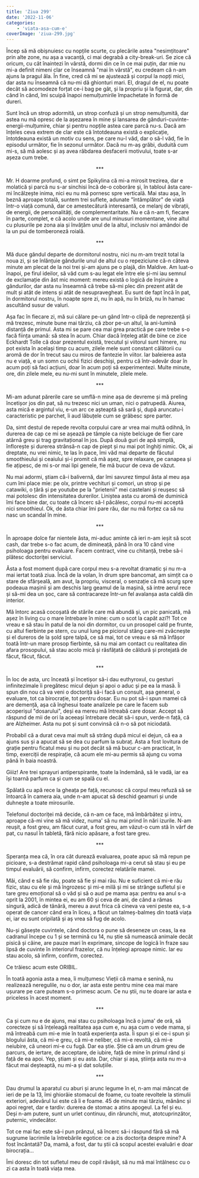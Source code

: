 ```yaml
---
title: 'Ziua 299'
date: '2022-11-06'
categories:
    - 'viata-asa-cum-e'
coverImage: 'ziua-299.jpg'
---
```


Încep să mă obișnuiesc cu nopțile scurte, cu plecările astea "nesimțitoare" prin alte zone, nu așa a vacanță, ci mai degrabă a city-break-uri. Se zice că oricum, cu cât înaintezi în vârstă, dormi din ce în ce mai puțin, dar mie nu mi-a definit nimeni clar ce înseamnă "mai în vârstă", eu credeam că n-am ajuns la pragul ăla. În fine, cred că mi se ajustează și corpul la nopți mici, dar asta nu înseamnă că nu-mi dă ghionturi mari. El, dragul de el, nu poate decât să acomodeze forțat ce-i bag pe gât, și la propriu și la figurat, dar, din când în când, îmi scuipă înapoi nemulțumirile împachetate în formă de dureri.

Sunt încă un strop adormită, un strop confuză și un strop nemulțumită, dar astea nu mă opresc de la așezarea în mine și lansarea de gânduri-cuvinte-energii-mulțumire, chiar și pentru nopțile astea care parcă nu-s. Dacă am înțeles ceva extrem de clar este că întotdeauna există o explicație, întotdeauna există un motiv cu sens, pe care nu-l văd, dar o să-l văd, fie în episodul următor, fie în sezonul următor. Dacă nu m-aș grăbi, duduită cum mi-s, să mă aolesc și aș avea răbdarea desfacerii motivului, toate s-ar așeza cum trebe.

<p style="text-align: center;">***</p>

Mr. H doarme profund, o simt pe Spikylina că mi-a mirosit trezirea, dar e molatică și parcă nu s-ar sinchisi încă de-o coborâre și, în tabloul ăsta care-mi încălzește inima, nici eu nu mă pornesc spre verticală. Mai stau așa, în beznă aproape totală, suntem trei suflete, adunate "întâmplător" de viață într-o viață comună, dar ce amestecătură interesantă, ce melanj de vibrații, de energii, de personalități, de complementaritate. Nu e că n-am fi, fiecare în parte, complet, e că acolo unde are unul minusuri momentane, vine altul cu plusurile pe zona aia și învățăm unul de la altul, inclusiv noi amândoi de la un pui de tomberoneză roială.

<p style="text-align: center;">***</p>

Mă duce gândul departe de dormitorul nostru, nici nu m-am trezit total la noua zi, și se înlănțuie gândurile unul de altul cu o repeziciune că-n câteva minute am plecat de la noi trei și-am ajuns pe o plajă, din Maldive. Am luat-o înapoi, pe firul ideilor, să văd cum s-au legat ele între ele și-mi iau semnul de exclamație din ăst mic moment: mereu există o logică de înșiruire a gândurilor, dar asta nu înseamnă că trebe să-mi plec din prezent atât de mult și atât de intens și atât de nesupravegheat. Eu sunt de fapt încă în pat, în dormitorul nostru, în noapte spre zi, nu în apă, nu în briză, nu în hamac ascultând susur de valuri.

Așa fac în fiecare zi, mă sui călare pe-un gând într-o clipă de neprezență și mă trezesc, minute bune mai târziu, că zbor pe-un altul, la ani-lumină distanță de primul. Asta mi se pare cea mai grea practică pe care trebe s-o facă ființa umană: să stea în acum. Chiar dacă înțeleg atât de bine ce zice Eckhardt Tolle că doar prezentul există, trecutul și viitorul sunt himere, nu pot exista în același timp cu acum, zilele mele sunt constant călătorii cu aromă de dor în trecut sau cu miros de fantezie în viitor. Iar baleierea asta nu e viață, e un somn cu ochii fizici deschiși, pentru că într-adevăr doar în acum poți să faci acțiuni, doar în acum poți să experimentezi. Multe minute, ore, din zilele mele, eu nu-mi sunt în minutele, zilele mele.

<p style="text-align: center;">***</p>

Mi-am adunat părerile care se umflă-n mine așa de devreme și mă preling încetișor jos din pat, să nu trezesc nici un uman, nici o patrupedă. Aiurea, asta mică e argintul viu, e-un arc ce așteaptă să sară și, după aruncatu-i caracteristic pe parchet, îi aud lăbuțele cum se grăbesc spre parter.

Da, simt destul de repede revolta corpului care ar vrea mai multă odihnă, în durerea de cap ce mi se așează pe tâmple ca niște belciuge de fier care atârnă greu și trag gravitațional în jos. După două guri de apă simplă, înflorește și durerea strânsă-n cap de piept și nu mai pot înghiți nimic. Ok, ai dreptate, nu vrei nimic, te las în pace, îmi văd mai departe de făcutul smoothieului și ceaiului și-i promit că mă așez, spre relaxare, pe canapea și fie ațipesc, de mi s-or mai lipi genele, fie mă bucur de ceva de văzut.

Nu mai adormi, știam că-i balivernă, dar îmi savurez timpul ăsta al meu așa cum îmi place mie: pe olx, printre vechituri și comori, un strop și pe catawiki, o țâră și pe youtube pe la "prietenii" mei castelani și reușesc să mai potolesc din intensitatea durerilor. Liniștea asta cu aromă de duminică îmi face bine dar, cu toate că încerc să-l păcălesc, corpul nu-mi acceptă nici smoothieul. Ok, de ăsta chiar îmi pare rău, dar nu mă forțez ca să nu nasc un scandal în mine.

<p style="text-align: center;">***</p>

În aproape dolce far nientele ăsta, mi-aduc aminte că ieri n-am ieșit să scot cash, dar trebe s-o fac acum, de dimineață, până în ora 10 când vine psiholoaga pentru evaluare. Facem contract, vine cu chitanță, trebe să-i plătesc doctoriței serviciul.

Ăsta a fost moment după care corpul meu s-a revoltat dramatic și nu m-a mai iertat toată ziua. Încă de la volan, în drum spre bancomat, am simțit ca o stare de sfârșeală, am avut, la propriu, visceral, o senzație că mă scurg spre podeaua mașinii și am deschis larg geamul de la mașină, să intre aerul rece și să-mi dea un șoc, care să contracareze într-un fel avalanșa asta caldă din interior.

Mă întorc acasă cocoșată de stările care mă abundă și, un pic panicată, mă așez în living cu o mare întrebare în mine: cum o scot la capăt azi?! Tot ce vreau e să stau în patul de la noi din dormitor, cu un prosopel cald pe frunte, cu altul fierbinte pe stern, cu unul lung pe piciorul stâng care-mi zvâcnește și el dureros de la șold spre talpă, ce să mai, tot ce vreau e să mă înfășor toată într-un mare prosop fierbinte, să nu mai am contact cu realitatea din afara prosopului, să stau acolo mică și răsfățată de căldură și protejată de făcut, făcut, făcut.

<p style="text-align: center;">***</p>

În loc de asta, urc înceată și încetișor să-i dau euthyroxul, cu gesturi infinitezimale îi pregătesc micul dejun și apoi o aduc și pe ea la masă. Îi spun din nou că va veni o doctoriță să-i facă un consult, așa general, o evaluare, tot ca birocrație, tot pentru dosar. Eu nu pot să-i spun mamei că are demență, așa că înghesui toate analizele pe care le facem sub acoperișul "dosarului", deși ea mereu mă întreabă care dosar. Accept să răspund de mii de ori la aceeași întrebare decât să-i spun, verde-n față, că are Alzheimer. Asta nu pot și sunt convinsă că n-o să pot niciodată.

Probabil că a durat ceva mai mult să strâng după micul ei dejun, că ea a ajuns sus și a apucat să se dea cu parfum la subraț. Asta a fost lovitura de grație pentru ficatul meu și nu pot decât să mă bucur c-am practicat, în timp, exerciții de respirație, că acum ele mi-au permis să ajung cu voma până în baia noastră.

Giiiz! Are trei sprayuri antiperspirante, toate la îndemână, să le vadă, iar ea își toarnă parfum ca și cum se spală cu el.

Spălată cu apă rece la gheața pe față, recunosc că corpul meu refuză să se întoarcă în camera aia, unde n-am apucat să deschid geamuri și unde duhnește a toate mirosurile.

Telefonul doctoriței mă decide, că n-am ce face, mă îmbărbătez și intru, aproape că-mi vine să mă videz, numa' să nu mai prind în nări izurile. N-am reușit, a fost greu, am făcut curat, a fost greu, am văzut-o cum stă în vârf de pat, cu nasul în tabletă, fără nicio apăsare, a fost tare greu.

<p style="text-align: center;">***</p>

Speranța mea că, în ora cât durează evaluarea, poate apuc să mă repun pe picioare, s-a destrămat rapid când psiholoaga mi-a cerut să stau și eu pe timpul evaluării, să confirm, infirm, corectez relatările mamei.

Măi, când e să fie rău, poate să fie și mai rău. Nu e suficient că mi-e rău fizic, stau cu ele și mă îngrozesc și mi-e milă și mi se strânge sufletul și e tare greu emoțional să o văd și să o aud pe mama așa: pentru ea anul s-a oprit la 2001, în mintea ei, eu am 60 și ceva de ani, de când a rămas singură, adică de tânără, mereu a avut frica că cineva va veni peste ea, s-a operat de cancer când era în liceu, a făcut un talmeș-balmeș din toată viața ei, iar eu sunt oripilată și aș vrea să fug de acolo.

Nu-și găsește cuvintele, când doctora o pune să deseneze un ceas, la ea cadranul începe cu 1 și se termină cu 14, nu știe să numească animale decât pisică și câine, are pauze mari în exprimare, sincope de logică în fraze sau lipsă de cuvinte în interiorul frazelor, că nu înțelegi aproape nimic. Iar eu stau acolo, să infirm, confirm, corectez.

Ce trăiesc acum este ORIBIL.

În toată agonia asta a mea, îi mulțumesc Vieții că mama e senină, nu realizează neregulile, nu o dor, iar asta este pentru mine cea mai mare ușurare pe care puteam s-o primesc acum. Ce nu știi, nu te doare iar asta e priceless în acest moment.

<p style="text-align: center;">***</p>

Ca și cum nu e de ajuns, mai stau cu psiholoaga încă o juma' de oră, să corecteze și să înțeleagă realitatea așa cum e, nu așa cum o vede mama, și mă întreabă cum mi-e mie în toată experiența asta. Îi spun și ei ce-i spun și blogului ăsta, că mi-e greu, că mi-e neliber, că mi-e revoltă, că mi-e neiubire, că uneori mi-e cu fugă. Dar ea știe. Știe că am un drum greu de parcurs, de iertare, de acceptare, de iubire, față de mine în primul rând și față de ea apoi. Yep, știam și eu asta. Dar, chiar și așa, știința asta nu m-a făcut mai deșteaptă, nu mi-a și dat soluțiile.

<p style="text-align: center;">***</p>

Dau drumul la aparatul cu aburi și arunc legume în el, n-am mai mâncat de ieri de pe la 13, îmi ghiorăie stomacul de foame, cu toate revoltele la stimulii exteriori, adevărul lui este că îi e foame. 45 de minute mai târziu, mănânc și apoi regret, dar e tardiv: durerea de stomac a atins apogeul. La fel și eu. Deși n-am putere, sunt un urlet continuu, din rărunchi, mut, atotcuprinzător, puternic, vindecător.

Tot ce mai fac este să-i pun prânzul, să încerc să-i răspund fără să mă sugrume lacrimile la întrebările egotice: ce a zis doctorița despre mine? A fost încântată? Da, mamă, a fost, dar tu știi că scopul acestei evaluări e doar birocrația…

Îmi doresc din tot sufletul meu de copil răvășit, să nu mă mai întâlnesc cu o zi ca asta în toată viața mea.
